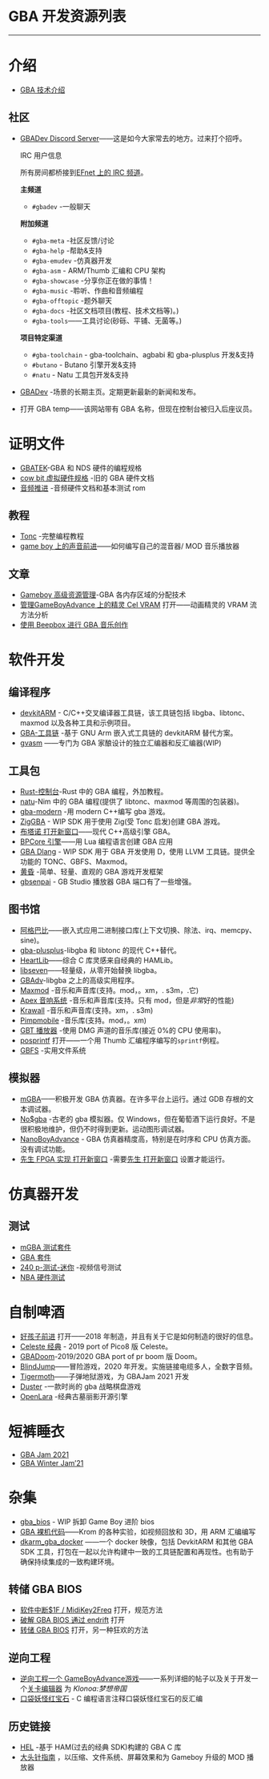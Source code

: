 # GBA 开发资源列表

* * *

# 介绍

*   [GBA 技术介绍](https://copetti.org/projects/consoles/game-boy-advance)

## 社区

*   [GBADev Discord Server](https://discord.io/gbadev)——这是如今大家常去的地方。过来打个招呼。

    IRC 用户信息

    所有房间都桥接到[EFnet 上的 IRC 频道](http://www.efnet.org/?module=servers)。

    **主频道**

    + `#gbadev` -一般聊天

    **附加频道**

    + `#gba-meta` -社区反馈/讨论
    + `#gba-help` -帮助&支持
    + `#gba-emudev` -仿真器开发
    + `#gba-asm` - ARM/Thumb 汇编和 CPU 架构
    + `#gba-showcase` -分享你正在做的事情！
    + `#gba-music` -聆听、作曲和音频编程
    + `#gba-offtopic` -题外聊天
    + `#gba-docs` -社区文档项目(教程、技术文档等)。)
    + `#gba-tools`——工具讨论(砂砾、平铺、无菌等。)

    **项目特定渠道**

    + `#gba-toolchain` - gba-toolchain、agbabi 和 gba-plusplus 开发&支持
    + `#butano` - Butano 引擎开发&支持
    + `#natu` - Natu 工具包开发&支持

*   [GBADev](https://gbadev.org) -场景的长期主页。定期更新最新的新闻和发布。

*   打开 GBA temp——该网站带有 GBA 名称，但现在控制台被归入后座议员。

# 证明文件

*   [GBATEK](https://problemkaputt.de/gbatek.htm)-GBA 和 NDS 硬件的编程规格
*   [cow bit 虚拟硬件规格](https://www.cs.rit.edu/~tjh8300/CowBite/CowBiteSpec.htm) -旧的 GBA 硬件文档
*   [音频推进](http://belogic.com/gba/) -音频硬件文档和基本测试 rom 

## 教程

*   [Tonc](https://www.coranac.com/tonc/text/toc.htm) -完整编程教程
*   [game boy 上的声音前进](https://deku.gbadev.org/program/sound1.html)——如何编写自己的混音器/ MOD 音乐播放器

## 文章

*   [Gameboy 高级资源管理](https://www.gamasutra.com/view/feature/131491/gameboy_advance_resource_management.php)-GBA 各内存区域的分配技术
*   [管理GameBoyAdvance 上的精灵 Cel VRAM](https://pineight.com/gba/managing-sprite-vram.txt) 打开——动画精灵的 VRAM 流方法分析
*   [使用 Beepbox 进行 GBA 音乐创作](https://rentry.org/beepbox-gba-music)

# 软件开发

## 编译程序

*   [devkitARM](https://devkitpro.org) - C/C++交叉编译器工具链，该工具链包括 libgba、libtonc、maxmod 以及各种工具和示例项目。
*   [GBA-工具链](https://github.com/felixjones/gba-toolchain) -基于 GNU Arm 嵌入式工具链的 devkitARM 替代方案。
*   [gvasm](https://github.com/velipso/gvasm) ——专门为 GBA 家酿设计的独立汇编器和反汇编器(WIP)

## 工具包

*   [Rust-控制台](https://github.com/rust-console/gba)-Rust 中的 GBA 编程，外加教程。
*   [natu](https://github.com/exelotl/natu)-Nim 中的 GBA 编程(提供了 libtonc、maxmod 等周围的包装器)。
*   [gba-modern](https://github.com/JoaoBaptMG/gba-modern) -用 modern C++编写 gba 游戏。
*   [ZigGBA](https://github.com/wendigojaeger/ZigGBA) - WIP SDK 用于使用 Zig(受 Tonc 启发)创建 GBA 游戏。
*   [布塔诺 打开新窗口](https://github.com/GValiente/butano)——现代 C++高级引擎 GBA。
*   [BPCore 引擎](https://github.com/evanbowman/BPCore-Engine)——用 Lua 编程语言创建 GBA 应用
*   [GBA Dlang](https://github.com/redthing1/gba_dlang) - WIP SDK 用于 GBA 开发使用 D，使用 LLVM 工具链。提供全功能的 TONC、GBFS、Maxmod。
*   [黄昏](https://github.com/redthing1/dusk) -简单、轻量、直观的 GBA 游戏开发框架
*   [gbsenpai](https://github.com/asiekierka/gbsenpai) - GB Studio 播放器 GBA 端口有了一些增强。

## 图书馆

*   [阿格巴比](https://github.com/felixjones/agbabi)——嵌入式应用二进制接口库(上下文切换、除法、irq、memcpy、sine)。
*   [gba-plusplus](https://github.com/felixjones/gba-plusplus)-libgba 和 libtonc 的现代 C++替代。
*   [HeartLib](https://github.com/Sterophonick/HeartLib)——综合 C 库灵感来自经典的 HAMLib。
*   [libseven](https://github.com/LunarLambda/libseven)——轻量级，从零开始替换 libgba。
*   [GBAdv](https://github.com/sverx/GBAdv)-libgba 之上的高级实用程序。
*   [Maxmod](https://maxmod.devkitpro.org) -音乐和声音库(支持。mod，。xm，. s3m，.它)
*   [Apex 音响系统](https://github.com/stuij/apex-audio-system) -音乐和声音库(支持。只有 mod，但是*非常*好的性能)
*   [Krawall](https://github.com/sebknzl/krawall) -音乐和声音库(支持。xm，. s3m)
*   [Pimpmobile](https://github.com/kusma/pimpmobile) -音乐库(支持。mod，。xm)
*   [GBT 播放器](https://github.com/AntonioND/gbt-player) -使用 DMG 声道的音乐库(接近 0%的 CPU 使用率)。
*   [posprintf](http://www.danposluns.com/gbadev/posprintf/index.html) 打开——一个用 Thumb 汇编程序编写的`sprintf`例程。
*   [GBFS](https://pineight.com/gba/#gbfs) -实用文件系统

## 模拟器

*   [mGBA](https://mgba.io)——积极开发 GBA 仿真器。在许多平台上运行。通过 GDB 存根的文本调试器。
*   [No$gba](https://problemkaputt.de/gba.htm) -古老的 gba 模拟器。仅 Windows，但在葡萄酒下运行良好。不是很积极地维护，但仍不时得到更新。运动图形调试器。
*   [NanoBoyAdvance](https://github.com/nba-emu/NanoBoyAdvance) - GBA 仿真器精度高，特别是在时序和 CPU 仿真方面。没有调试功能。
*   [先生 FPGA 实现 打开新窗口](https://github.com/MiSTer-devel/GBA_MiSTer) -需要[先生 打开新窗口](https://github.com/MiSTer-devel/Main_MiSTer/wiki) 设置才能运行。

# 仿真器开发

## 测试

*   [mGBA 测试套件](https://github.com/mgba-emu/suite)
*   [GBA 套件](https://github.com/jsmolka/gba-suite)
*   [240 p-测试-迷你](https://github.com/pinobatch/240p-test-mini) -视频信号测试
*   [NBA 硬件测试](https://github.com/nba-emu/hw-test)

# 自制啤酒

*   [好孩子前进](https://github.com/exelotl/goodboy-advance) 打开——2018 年制造，并且有关于它是如何制造的很好的信息。
*   [Celeste 经典](https://github.com/JeffRuLz/Celeste-Classic-GBA) - 2019 port of Pico8 版 Celeste。
*   [GBADoom](https://github.com/doomhack/GBADoom)-2019/2020 GBA port of pr boom 版 Doom。
*   [BlindJump](https://github.com/evanbowman/blind-jump-portable)——冒险游戏，2020 年开发。实施链接电缆多人，全数字音频。
*   [Tigermoth](https://github.com/pmprog/TigermothGBA)——子弹地狱游戏，为 GBAJam 2021 开发
*   [Duster](https://github.com/redthing1/duster) -一款时尚的 gba 战略棋盘游戏
*   [OpenLara](https://github.com/XProger/OpenLara) -经典古墓丽影开源引擎

# 短裤睡衣

*   [GBA Jam 2021](https://itch.io/jam/gbajam21/entries)
*   [GBA Winter Jam’21](https://itch.io/jam/gba-winter-jam-2021/entries)

# 杂集

*   [gba_bios](https://github.com/PikalaxALT/gba_bios) - WIP 拆卸 Game Boy 进阶 bios
*   [GBA 裸机代码](https://github.com/PeterLemon/GBA)——Krom 的各种实验，如视频回放和 3D，用 ARM 汇编编写
*   [dkarm_gba_docker](https://github.com/redthing1/dkarm_gba_docker) ——一个 docker 映像，包括 DevkitARM 和其他 GBA SDK 工具，打包在一起以允许构建中一致的工具链配置和再现性。也有助于确保持续集成的一致构建环境。

## 转储 GBA BIOS

*   [软件中断$1F / MidiKey2Freq](https://gist.github.com/modwizcode/b4afc78ea74fb453be3bcaf3d3bc8adc) 打开，规范方法
*   [破解 GBA BIOS 通过 endrift](https://mgba.io/2017/06/30/cracking-gba-bios/) 打开
*   [转储 GBA BIOS](https://gist.github.com/MerryMage/797c523724e2dc02ada86a1cfadea3ee) 打开，另一种狂欢的方法

## 逆向工程

*   [逆向工程一个 GameBoyAdvance游戏](https://medium.com/@bruno.macabeus/reverse-engineering-a-gameboy-advance-game-introduction-ec185bd8e02)——一系列详细的帖子以及关于开发一个[关卡编辑器](https://github.com/macabeus/klo-gba.js) 为 *Klonoa:梦想帝国*
*   [口袋妖怪红宝石](https://github.com/pret/pokeruby) - C 编程语言注释口袋妖怪红宝石的反汇编

## 历史链接

*   [HEL](http://www.console-dev.de/project/hel-library-for-gba/) -基于 HAM(过去的经典 SDK)构建的 GBA C 库
*   [大头针指南](http://members.iinet.net.au/~freeaxs/gbacomp/) ，以压缩、文件系统、屏幕效果和为 Gameboy 升级的 MOD 播放器
